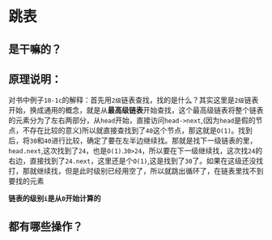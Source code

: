 # 跳表

## 是干嘛的？

## 原理说明：

对书中例子`10-1c`的解释：首先用`2级`链表查找，找的是什么？其实这里是`2级`链表开始，换成通用的概念，就是从**最高级链表**开始查找，这个最高级链表将整个链表的元素分为了左右两部分，从`head`开始，直接访问`head->next`,(因为`head`是假的节点，不存在比较的意义)所以就直接查找到了`40`这个节点，那这就是`O(1)`。找到后，将`30`和`40`进行比较，确定了要在左半边继续找。那就是找下一级链表的里，`head.next`,这次找到了`24`，也是`O(1)`.`30>24`，所以要在下一级继续找，这次找`24`的右边，直接找到了`24.next`，这里还是个`O(1)`,这是找到了`30`了。如果在这级还没找打，那就继续找，但是此时级别已经用空了，所以就跳出循环了，在链表里找不到要找的元素

**链表的级别`i`是从`0`开始计算的**

## 都有哪些操作？
